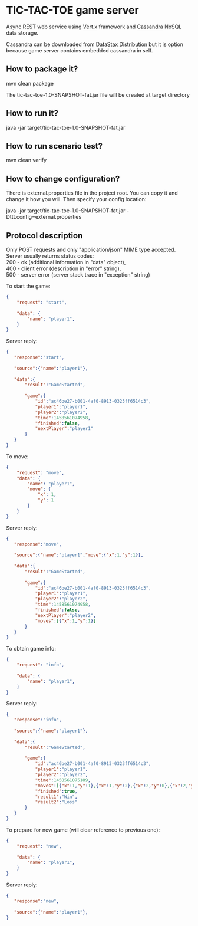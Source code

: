 # TIC-TAC-TOE game server

Async REST web service using [Vert.x](http://vertx.io/) framework and [Cassandra](http://cassandra.apache.org/) NoSQL data storage.

Cassandra can be downloaded from [DataStax Distribution](http://www.planetcassandra.org/cassandra/) but it is option 
because game server contains embedded cassandra in self.

## How to package it?

mvn clean package

The tic-tac-toe-1.0-SNAPSHOT-fat.jar file will be created at target directory

## How to run it?

java -jar target/tic-tac-toe-1.0-SNAPSHOT-fat.jar 

## How to run scenario test?

mvn clean verify

## How to change configuration?

There is external.properties file in the project root.
You can copy it and change it how you will.
Then specify your config location: 

java -jar target/tic-tac-toe-1.0-SNAPSHOT-fat.jar -Dttt.config=external.properties

## Protocol description

Only POST requests and only "application/json" MIME type accepted.  
Server usually returns status codes:  
200 - ok (additional information in "data" object),  
400 - client error (description in "error" string),  
500 - server error (server stack trace in "exception" string)

To start the game:
```json
{
    "request": "start",
    
    "data": {
        "name": "player1",
    }
}
```

Server reply:
 ```json
 {
    "response":"start",
    
    "source":{"name":"player1"},
    
    "data":{
        "result":"GameStarted",
        
        "game":{
            "id":"ac46be27-b001-4af0-8913-0323ff6514c3",
            "player1":"player1",
            "player2":"player2",
            "time":1458561074958,
            "finished":false,
            "nextPlayer":"player1"
        }
    }
 }
 ```

To move:
```json
{
    "request": "move",
    "data": {
        "name": "player1",
        "move": {
            "x": 1,
            "y": 1
        }
    }
}
```

Server reply:
 ```json
 {
    "response":"move",
    
    "source":{"name":"player1","move":{"x":1,"y":1}},
    
    "data":{
        "result":"GameStarted",
        
        "game":{
            "id":"ac46be27-b001-4af0-8913-0323ff6514c3",
            "player1":"player1",
            "player2":"player2",
            "time":1458561074958,
            "finished":false,
            "nextPlayer":"player2",
            "moves":[{"x":1,"y":1}]
        }
    }
 }
 ```
 
 To obtain game info:
 ```json
 {
     "request": "info",
     
     "data": {
         "name": "player1",
     }
 }
 ```

Server reply:
 ```json
 {
    "response":"info",
    
    "source":{"name":"player1"},
    
    "data":{
        "result":"GameStarted",
        
        "game":{
            "id":"ac46be27-b001-4af0-8913-0323ff6514c3",
            "player1":"player1",
            "player2":"player2",
            "time":1458561075189,
            "moves":[{"x":1,"y":1},{"x":1,"y":2},{"x":2,"y":0},{"x":2,"y":2},{"x":0,"y":2}],
            "finished":true,
            "result1":"Win",
            "result2":"Loss"
        }
    }
 }
 ```
 
To prepare for new game (will clear reference to previous one):
```json
{
    "request": "new",
    
    "data": {
        "name": "player1",
    }
}
```

Server reply:
 ```json
 {
    "response":"new",
    
    "source":{"name":"player1"},
 }
 ```

